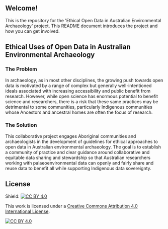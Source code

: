 ## Welcome!
This is the repository for the 'Ethical Open Data in Australian Environmental Archaeology' project. This README document introduces the project and how you can get involved.

## Ethical Uses of Open Data in Australian Environmental Archaeology
### The Problem
In archaeology, as in most other disciplines, the growing push towards open data is motivated by a range of complex but generally well-intentioned ideals associated with increasing accessibility and public benefit from research. However, while open science has enormous potential to benefit science and researchers, there is a risk that these same practices may be detrimental to some communities, particularly Indigenous communities whose Ancestors and ancestral homes are often the focus of research. 

### The Solution
This collaborative project engages Aboriginal communities and archaeologists in the development of guidelines for ethical approaches to open data in Australian environmental archaeology. The goal is to establish a community of practice and clear guidance around collaborative and equitable data sharing and stewardship so that Australian researchers working with palaeoenvironmental data can openly and fairly share and reuse data to benefit all while supporting Indigenous data sovereignty. 

## License
Shield: [![CC BY 4.0][cc-by-shield]][cc-by]

This work is licensed under a
[Creative Commons Attribution 4.0 International License][cc-by].

[![CC BY 4.0][cc-by-image]][cc-by]

[cc-by]: http://creativecommons.org/licenses/by/4.0/
[cc-by-image]: https://i.creativecommons.org/l/by/4.0/88x31.png
[cc-by-shield]: https://img.shields.io/badge/License-CC%20BY%204.0-lightgrey.svg
